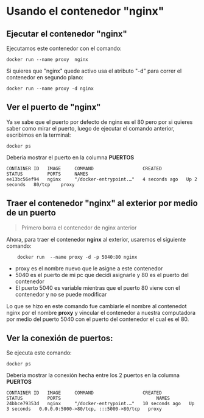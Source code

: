 # Usando el contenedor "nginx"

## Ejecutar el contenedor "nginx"

Ejecutamos este contenedor con el comando:

    docker run --name proxy  nginx

Si quieres que "nginx" quede activo usa el atributo "-d" para correr el contenedor en segundo plano:

    docker run --name proxy -d nginx

## Ver el puerto de "nginx"

Ya se sabe que el puerto por defecto de nginx es el 80 pero por si quieres saber como mirar el puerto, luego de ejecutar el comando anterior, escribimos en la terminal:

    docker ps

Debería mostrar el puerto en la columna **PUERTOS**

    CONTAINER ID   IMAGE     COMMAND                  CREATED         STATUS         PORTS     NAMES
    ee13bc56ef94   nginx     "/docker-entrypoint.…"   4 seconds ago   Up 2 seconds   80/tcp    proxy

## Traer el contenedor "nginx" al exterior por medio de un puerto

>Primero borra el contenedor de nginx anterior

Ahora, para traer el contenedor **nginx** al exterior, usaremos el siguiente comando:

        docker run  --name proxy -d -p 5040:80 nginx

- proxy es el nombre nuevo que le asigne a este contenedor
- 5040 es el puerto de mi pc que decidi asignarle y 80 es el puerto del contenedor
- El puerto 5040 es variable mientras que el puerto 80 viene con el contenedor y no se puede modificar

Lo que se hizo en este comando fue cambiarle el nombre al contenedot nginx por el nombre **proxy** y vincular el contenedor a nuestra computadora por medio del puerto 5040 con el puerto del contenedor el cual es el 80.

## Ver la conexión de puertos:

Se ejecuta este comando:

    docker ps

Debería mostrar la conexión hecha entre los 2 puertos  en la columna **PUERTOS**

    CONTAINER ID   IMAGE     COMMAND                  CREATED          STATUS         PORTS                                   NAMES
    24bbce79353d   nginx     "/docker-entrypoint.…"   10 seconds ago   Up 3 seconds   0.0.0.0:5000->80/tcp, :::5000->80/tcp   proxy